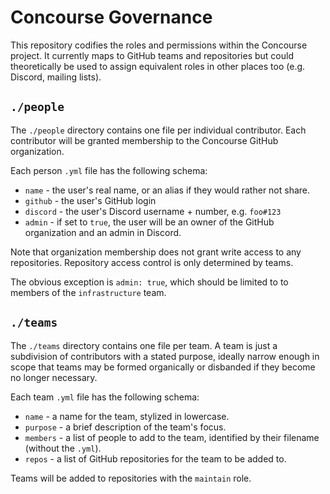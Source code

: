 # Concourse Governance

This repository codifies the roles and permissions within the Concourse
project. It currently maps to GitHub teams and repositories but could
theoretically be used to assign equivalent roles in other places too (e.g.
Discord, mailing lists).


## `./people`

The `./people` directory contains one file per individual contributor. Each
contributor will be granted membership to the Concourse GitHub organization.

Each person `.yml` file has the following schema:

* `name` - the user's real name, or an alias if they would rather not share.
* `github` - the user's GitHub login
* `discord` - the user's Discord username + number, e.g. `foo#123`
* `admin` - if set to `true`, the user will be an owner of the GitHub
  organization and an admin in Discord.

Note that organization membership does not grant write access to any
repositories. Repository access control is only determined by teams.

The obvious exception is `admin: true`, which should be limited to to members
of the `infrastructure` team.


## `./teams`

The `./teams` directory contains one file per team. A team is just a
subdivision of contributors with a stated purpose, ideally narrow enough in
scope that teams may be formed organically or disbanded if they become no
longer necessary.

Each team `.yml` file has the following schema:

* `name` - a name for the team, stylized in lowercase.
* `purpose` - a brief description of the team's focus.
* `members` - a list of people to add to the team, identified by their filename
  (without the `.yml`).
* `repos` - a list of GitHub repositories for the team to be added to.

Teams will be added to repositories with the `maintain` role.
